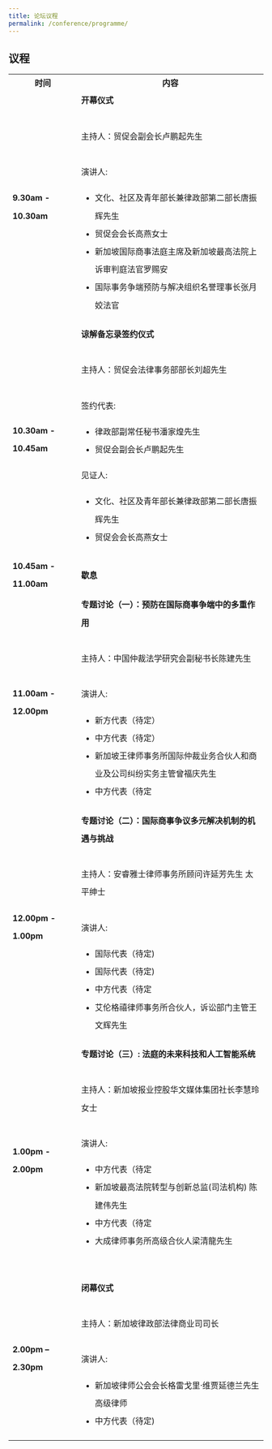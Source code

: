 ```yaml
---
title: 论坛议程
permalink: /conference/programme/
---
```

<style>
table tr td ul li {
  font-size: 1rem; 
  }
table tr td {
  line-height: 2.2rem;
  }
</style>
## 议程

<table>
    <tr>
      <th>
        <b>时间</b>
      </th>
      <th>
        <b>内容</b>
      </th>
    </tr>
    <tr>
      <td><b>9.30am - 10.30am</b></td>
      <td><b>开幕仪式</b><br>
        <br>
        主持人：贸促会副会长卢鹏起先生<br>
        <br>
        演讲人: <br>
        <ul>
          <li>文化、社区及青年部长兼律政部第二部长唐振辉先生</li>
          <li>贸促会会长高燕女士</li>
          <li>新加坡国际商事法庭主席及新加坡最高法院上诉审判庭法官罗赐安</li>
          <li>国际事务争端预防与解决组织名誉理事长张月姣法官</li>
        </ul>
      </td>
    </tr>
    <tr>
      <td><b>10.30am - 10.45am</b></td>
      <td><b>谅解备忘录签约仪式</b><br>
        <br>
        主持人：贸促会法律事务部部长刘超先生<br>
        <br>
        签约代表: <br>
        <ul>
          <li>律政部副常任秘书潘家煌先生</li>
          <li>贸促会副会长卢鹏起先生</li>
        </ul>
        见证人: <br>
        <ul>
          <li>文化、社区及青年部长兼律政部第二部长唐振辉先生</li>
          <li>贸促会会长高燕女士</li>
        </ul>
      </td>
    </tr>
    <tr>
      <td><b>10.45am - 11.00am</b></td>
      <td><b>歇息</b><br>
      </td>
    </tr>
    <tr>
      <td><b>11.00am - 12.00pm</b></td>
      <td><b>专题讨论（一）：预防在国际商事争端中的多重作用</b><br>
        <br>
        主持人：中国仲裁法学研究会副秘书长陈建先生 <br>
        <br>
        演讲人: <br>
        <ul>
          <li>新方代表（待定）</li>
          <li>中方代表（待定）</li>
          <li>新加坡王律师事务所国际仲裁业务合伙人和商业及公司纠纷实务主管曾福庆先生</li>
          <li>中方代表（待定</li>
        </ul>
      </td>
    </tr>
    <tr>
      <td><b>12.00pm - 1.00pm</b></td>
      <td><b>专题讨论（二）：国际商事争议多元解决机制的机遇与挑战</b><br>
        <br>
        主持人：安睿雅士律师事务所顾问许延芳先生 太平绅士 <br>
        <br>
        演讲人: <br>
        <ul>
          <li>国际代表（待定)</li>
          <li>国际代表（待定)</li>
          <li>中方代表（待定</li>
          <li>艾伦格禧律师事务所合伙人，诉讼部门主管王文辉先生</li>
        </ul>
      </td>
    </tr>
    <tr>
      <td><b>1.00pm - 2.00pm</b></td>
      <td><b>专题讨论（三）: 法庭的未来科技和人工智能系统</b><br>
        <br>
        主持人：新加坡报业控股华文媒体集团社长李慧玲女士<br>
        <br>
        演讲人: <br>
        <ul>
          <li>中方代表（待定</li>
          <li>新加坡最高法院转型与创新总监(司法机构) 陈建伟先生</li>
          <li>中方代表（待定</li>
          <li>大成律师事务所高级合伙人梁清龍先生</li>  
        </ul>
      </td>
    </tr>
    <tr>
      <td><b>2.00pm – 2.30pm</b></td>
      <td><b>闭幕仪式</b><br>
        <br>
        主持人：新加坡律政部法律商业司司长<br>
        <br>
        演讲人: <br>
        <ul>
          <li>新加坡律师公会会长格雷戈里·维贾延德兰先生 高级律师</li>
          <li>中方代表（待定)</li>
        </ul>
      </td>
    </tr>
  </table>
